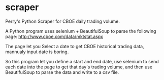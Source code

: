 # scraper
Perry's Python Scraper for CBOE daily trading volume.

A Python program uses selenium + BeautifulSoup to parse the following page:
    http://www.cboe.com/data/mktstat.aspx
    
The page let you Select a date to get CBOE historical trading data, mannualy input date is boring.  

So this program let you define a start and end date, use selenium to  send each date into the page to get that day's 
trading volume, and then use BeautifulSoup to parse the data and write to a csv file.

